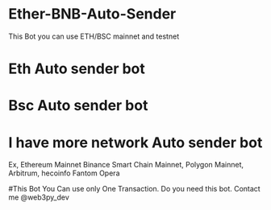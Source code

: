 # Ether-BNB-Auto-Sender



This Bot you can use ETH/BSC mainnet and testnet
# Eth Auto sender bot 
# Bsc Auto sender bot
# 

# I have more network Auto sender bot
   Ex,
   Ethereum Mainnet
   Binance Smart Chain Mainnet,
   Polygon Mainnet,
   Arbitrum,
   hecoinfo
   Fantom Opera
   
   
   
   
   #This Bot You Can use only One Transaction. Do you need this bot. Contact me @web3py_dev
